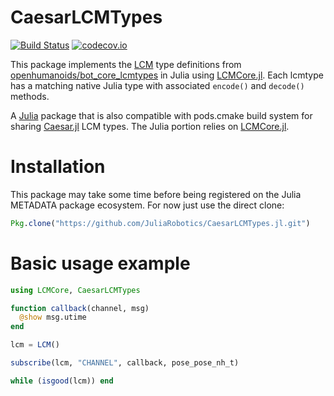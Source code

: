 # CaesarLCMTypes

[![Build Status](https://travis-ci.org/JuliaRobotics/CaesarLCMTypes.jl.svg?branch=master)](https://travis-ci.org/JuliaRobotics/CaesarLCMTypes.jl)
[![codecov.io](https://codecov.io/github/JuliaRobotics/CaesarLCMTypes.jl/coverage.svg?branch=master)](https://codecov.io/github/JuliaRobotics/CaesarLCMTypes.jl?branch=master)

This package implements the [LCM](http://lcm-proj.github.io/) type definitions from [openhumanoids/bot_core_lcmtypes](https://github.com/openhumanoids/bot_core_lcmtypes) in Julia using [LCMCore.jl](https://github.com/JuliaRobotics/LCMCore.jl). Each lcmtype has a matching native Julia type with associated `encode()` and `decode()` methods.


A [Julia](http://www.julialang.org) package that is also compatible with pods.cmake build system for sharing [Caesar.jl](http://github.com/dehann/Caesar.jl) LCM types.
The Julia portion relies on [LCMCore.jl](http://github.com/rdeits/LCMCore.jl).

# Installation

This package may take some time before being registered on the Julia METADATA package ecosystem.  For now just use the direct clone:
```julia
Pkg.clone("https://github.com/JuliaRobotics/CaesarLCMTypes.jl.git")
```

# Basic usage example

```julia
using LCMCore, CaesarLCMTypes

function callback(channel, msg)
  @show msg.utime
end

lcm = LCM()

subscribe(lcm, "CHANNEL", callback, pose_pose_nh_t)

while (isgood(lcm)) end
```
